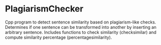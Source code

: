 # PlagiarismChecker
Cpp program to detect sentence similarity based on plagiarism-like checks. Determines if one sentence can be transformed into another by inserting an arbitrary sentence. Includes functions to check similarity (checksimilar) and compute similarity percentage (percentagesimilarity).
